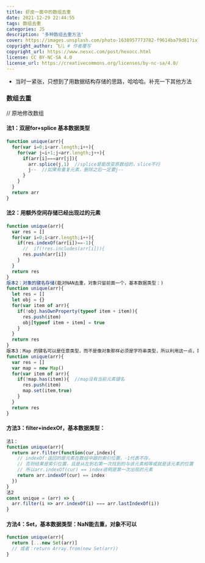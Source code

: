 ```yaml
---
title: 虾皮一面中的数组去重
date: 2021-12-29 22:44:55
tags: 数组去重
categories: JS
description: '多种数组去重方法'
cover: https://images.unsplash.com/photo-1638957773782-f9614ba79d81?ixlib=rb-1.2.1&ixid=MnwxMjA3fDB8MHxwaG90by1wYWdlfHx8fGVufDB8fHx8&auto=format&fit=crop&w=580&q=80
copyright_author: 飞儿 # 作者覆写
copyright_url: https://www.nesxc.com/post/hexocc.html 
license: CC BY-NC-SA 4.0
license_url: https://creativecommons.org/licenses/by-nc-sa/4.0/
---
```


* 当时一紧张，只想到了用数据结构存储的思路，哈哈哈。补充一下其他方法

### 数组去重 ###

// 原地修改数组
#### 法1：双层for+splice            基本数据类型 ####

```js
function unique(arr){
  for(var i=0;i<arr.length;i++){
    for(var j=i+1;j<arr.length;j++){
      if(arr[i]===arr[j]){
        arr.splice(j,1)  //splice是能改变原数组的，slice不行
        j--  //如果有重复元素，删除之后一定要j--
      }
    }
  }
  return arr
}
```

#### 法2：用额外空间存储已经出现过的元素 ####

```js
function unique(arr){
  var res = []
  for(var i=0;i<arr.length;i++){
    if(res.indexOf(arr[i])==-1){
      //  if(!res.includes(arr[i])){
      res.push(arr[i])
    }
  }
  return res
}
版本2：对象的键名存储(能对NAN去重，对象只留前面一个，基本数据类型：)
function unique(arr){
  let res = []
  let obj = {}
  for(var item of arr){
    if(!obj.hasOwnProperty(typeof item + item)){
      res.push(item)
      obj[typeof item + item] = true
    }
  }
  return res
}
版本3：Map 的键名可以是任意类型，而不是像对象那样必须是字符串类型，所以利用这一点，简化版本2
function unique(arr){
  var res = []
  var map = new Map()
  for(var item of arr){
    if(!map.has(item)){  //map没有当前元素键名
      res.push(item)
      map.set(item,true)
    }
  }
  return res
}
```

#### 方法3：filter+indexOf，基本数据类型： ####

```js
法1：
function unique(arr){
  return arr.filter(function(cur,index){
    // indexOf:返回的是元素在数组中跟的索引位置，-1代表不存，
    // 否则结果是索引位置，且是从左到右第一次找到的与该元素相等或就是该元素的位置
    // 所以arr.indexOf(cur) == index说明是第一次出现的元素
    return arr.indexOf(cur) == index
  })
}
法2
const unique = (arr) => {
  arr.filter(i => arr.indexOf(i) === arr.lastIndexOf(i))
}
```

#### 方法4：Set，基本数据类型：NaN能去重，对象不可以 ####

```js
function unique(arr){
  return [...new Set(arr)]
  // 或者：return Array.from(new Set(arr))
}
```